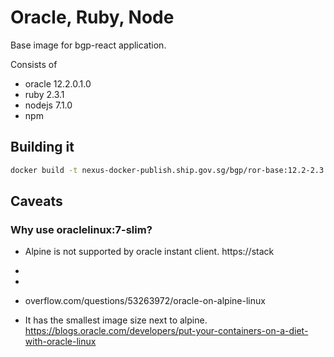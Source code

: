 
# Oracle, Ruby, Node
Base image for bgp-react application.

Consists of
- oracle 12.2.0.1.0
- ruby 2.3.1
- nodejs 7.1.0
- npm 

## Building it

```bash
docker build -t nexus-docker-publish.ship.gov.sg/bgp/ror-base:12.2-2.3.1-7.1.0 .
```

## Caveats

### Why use oraclelinux:7-slim?

- Alpine is not supported by oracle instant client. https://stack
- 
- 
- overflow.com/questions/53263972/oracle-on-alpine-linux

- It has the smallest image size next to alpine. https://blogs.oracle.com/developers/put-your-containers-on-a-diet-with-oracle-linux
